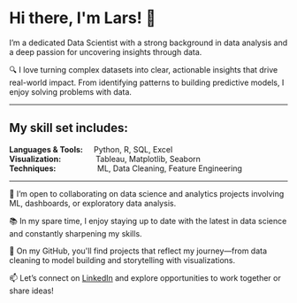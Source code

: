 # Hi there, I'm Lars! 👋

I’m a dedicated Data Scientist with a strong background in data analysis and a deep passion for uncovering insights through data.

🔍 I love turning complex datasets into clear, actionable insights that drive real-world impact. From identifying patterns to building predictive models, I enjoy solving problems with data.

***

## My skill set includes:

**Languages & Tools:**&nbsp;&nbsp;&nbsp;&nbsp;&nbsp;Python, R, SQL, Excel  
**Visualization:**&nbsp;&nbsp;&nbsp;&nbsp;&nbsp;&nbsp;&nbsp;&nbsp;&nbsp;&nbsp;&nbsp;&nbsp;&nbsp;&nbsp;&nbsp;&nbsp;Tableau, Matplotlib, Seaborn  
**Techniques:**&nbsp;&nbsp;&nbsp;&nbsp;&nbsp;&nbsp;&nbsp;&nbsp;&nbsp;&nbsp;&nbsp;&nbsp;&nbsp;&nbsp;&nbsp;&nbsp;&nbsp;&nbsp;&nbsp;ML, Data Cleaning, Feature Engineering

***

🤝 I’m open to collaborating on data science and analytics projects involving ML, dashboards, or exploratory data analysis.

📚 In my spare time, I enjoy staying up to date with the latest in data science and constantly sharpening my skills.

📂 On my GitHub, you'll find projects that reflect my journey—from data cleaning to model building and storytelling with visualizations.

📫 Let’s connect on [LinkedIn](www.linkedin.com/in/lars-petschke) and explore opportunities to work together or share ideas!
